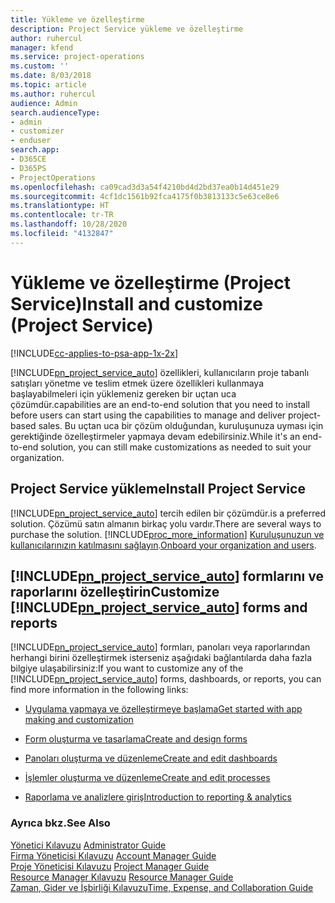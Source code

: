 ```yaml
---
title: Yükleme ve özelleştirme
description: Project Service yükleme ve özelleştirme
author: ruhercul
manager: kfend
ms.service: project-operations
ms.custom: ''
ms.date: 8/03/2018
ms.topic: article
ms.author: ruhercul
audience: Admin
search.audienceType:
- admin
- customizer
- enduser
search.app:
- D365CE
- D365PS
- ProjectOperations
ms.openlocfilehash: ca09cad3d3a54f4210bd4d2bd37ea0b14d451e29
ms.sourcegitcommit: 4cf1dc1561b92fca4175f0b3813133c5e63ce8e6
ms.translationtype: HT
ms.contentlocale: tr-TR
ms.lasthandoff: 10/28/2020
ms.locfileid: "4132847"
---
```

# <a name="install-and-customize-project-service"></a><span data-ttu-id="8f37d-103">Yükleme ve özelleştirme (Project Service)</span><span class="sxs-lookup"><span data-stu-id="8f37d-103">Install and customize (Project Service)</span></span>

[!INCLUDE[cc-applies-to-psa-app-1x-2x](../includes/cc-applies-to-psa-app-1x-2x.md)]

[!INCLUDE[pn_project_service_auto](../includes/pn-project-service-auto.md)] <span data-ttu-id="8f37d-104">özellikleri, kullanıcıların proje tabanlı satışları yönetme ve teslim etmek üzere özellikleri kullanmaya başlayabilmeleri için yüklemeniz gereken bir uçtan uca çözümdür.</span><span class="sxs-lookup"><span data-stu-id="8f37d-104">capabilities are an end-to-end solution that you need to install before users can start using the capabilities to manage and deliver project-based sales.</span></span> <span data-ttu-id="8f37d-105">Bu uçtan uca bir çözüm olduğundan, kuruluşunuza uyması için gerektiğinde özelleştirmeler yapmaya devam edebilirsiniz.</span><span class="sxs-lookup"><span data-stu-id="8f37d-105">While it's an end-to-end solution, you can still make customizations as needed to suit your organization.</span></span>  
<!-- TODO: I expect to find the information on how to get and install this here. Please find that and add it here. Same for Project Service.--> 
  
## <a name="install-project-service"></a><span data-ttu-id="8f37d-106">Project Service yükleme</span><span class="sxs-lookup"><span data-stu-id="8f37d-106">Install Project Service</span></span>  
 [!INCLUDE[pn_project_service_auto](../includes/pn-project-service-auto.md)] <span data-ttu-id="8f37d-107">tercih edilen bir çözümdür.</span><span class="sxs-lookup"><span data-stu-id="8f37d-107">is a preferred solution.</span></span> <span data-ttu-id="8f37d-108">Çözümü satın almanın birkaç yolu vardır.</span><span class="sxs-lookup"><span data-stu-id="8f37d-108">There are several ways to purchase the solution.</span></span> [!INCLUDE[proc_more_information](../includes/proc-more-information.md)] <span data-ttu-id="8f37d-109">[Kuruluşunuzun ve kullanıcılarınızın katılmasını sağlayın](https://docs.microsoft.com/dynamics365/customerengagement/on-premises/admin/onboard-your-organization-and-users-to-dynamics-365-online).</span><span class="sxs-lookup"><span data-stu-id="8f37d-109">[Onboard your organization and users](https://docs.microsoft.com/dynamics365/customerengagement/on-premises/admin/onboard-your-organization-and-users-to-dynamics-365-online).</span></span>  
  
## <a name="customize-pn_project_service_auto-forms-and-reports"></a><span data-ttu-id="8f37d-110">[!INCLUDE[pn_project_service_auto](../includes/pn-project-service-auto.md)] formlarını ve raporlarını özelleştirin</span><span class="sxs-lookup"><span data-stu-id="8f37d-110">Customize [!INCLUDE[pn_project_service_auto](../includes/pn-project-service-auto.md)] forms and reports</span></span>  
 <span data-ttu-id="8f37d-111">[!INCLUDE[pn_project_service_auto](../includes/pn-project-service-auto.md)] formları, panoları veya raporlarından herhangi birini özelleştirmek isterseniz aşağıdaki bağlantılarda daha fazla bilgiye ulaşabilirsiniz:</span><span class="sxs-lookup"><span data-stu-id="8f37d-111">If you want to customize any of the [!INCLUDE[pn_project_service_auto](../includes/pn-project-service-auto.md)] forms, dashboards, or reports, you can find more information in the following links:</span></span>  
  
- [<span data-ttu-id="8f37d-112">Uygulama yapmaya ve özelleştirmeye başlama</span><span class="sxs-lookup"><span data-stu-id="8f37d-112">Get started with app making and customization</span></span>](https://docs.microsoft.com/dynamics365/customerengagement/on-premises/customize/getting-started-customization)  
  
- [<span data-ttu-id="8f37d-113">Form oluşturma ve tasarlama</span><span class="sxs-lookup"><span data-stu-id="8f37d-113">Create and design forms</span></span>](https://docs.microsoft.com/dynamics365/customerengagement/on-premises/customize/create-design-forms)  
  
- [<span data-ttu-id="8f37d-114">Panoları oluşturma ve düzenleme</span><span class="sxs-lookup"><span data-stu-id="8f37d-114">Create and edit dashboards</span></span>](https://docs.microsoft.com/dynamics365/customerengagement/on-premises/customize/create-edit-dashboards)  
  
- [<span data-ttu-id="8f37d-115">İşlemler oluşturma ve düzenleme</span><span class="sxs-lookup"><span data-stu-id="8f37d-115">Create and edit processes</span></span>](https://docs.microsoft.com/dynamics365/customerengagement/on-premises/customize/guide-staff-through-common-tasks-processes)  
  
- [<span data-ttu-id="8f37d-116">Raporlama ve analizlere giriş</span><span class="sxs-lookup"><span data-stu-id="8f37d-116">Introduction to reporting & analytics</span></span>](https://docs.microsoft.com/dynamics365/customerengagement/on-premises/analytics/reporting-analytics-with-dynamics-365)  
  
### <a name="see-also"></a><span data-ttu-id="8f37d-117">Ayrıca bkz.</span><span class="sxs-lookup"><span data-stu-id="8f37d-117">See Also</span></span>  
 <span data-ttu-id="8f37d-118">[Yönetici Kılavuzu](../psa/admin-guide.md) </span><span class="sxs-lookup"><span data-stu-id="8f37d-118">[Administrator Guide](../psa/admin-guide.md) </span></span>  
 <span data-ttu-id="8f37d-119">[Firma Yöneticisi Kılavuzu](../psa/account-manager-guide.md) </span><span class="sxs-lookup"><span data-stu-id="8f37d-119">[Account Manager Guide](../psa/account-manager-guide.md) </span></span>  
 <span data-ttu-id="8f37d-120">[Proje Yöneticisi Kılavuzu](../psa/project-manager-guide.md) </span><span class="sxs-lookup"><span data-stu-id="8f37d-120">[Project Manager Guide](../psa/project-manager-guide.md) </span></span>  
 <span data-ttu-id="8f37d-121">[Resource Manager Kılavuzu](../psa/resource-manager-guide.md) </span><span class="sxs-lookup"><span data-stu-id="8f37d-121">[Resource Manager Guide](../psa/resource-manager-guide.md) </span></span>  
 [<span data-ttu-id="8f37d-122">Zaman, Gider ve İşbirliği Kılavuzu</span><span class="sxs-lookup"><span data-stu-id="8f37d-122">Time, Expense, and Collaboration Guide</span></span>](../psa/time-expense-collaboration-guide.md)
